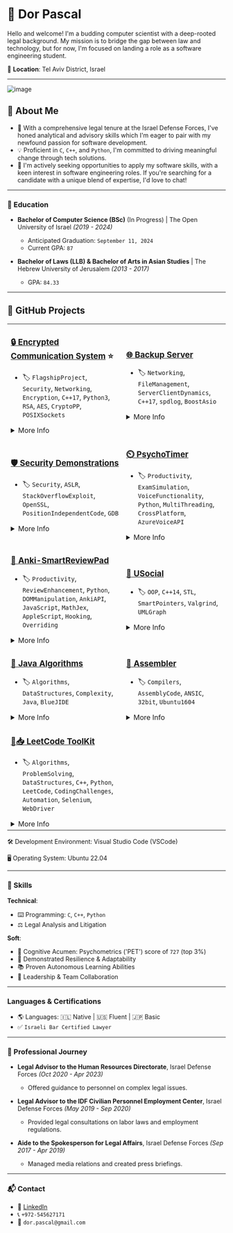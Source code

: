 # 🚀 **Dor Pascal**

Hello and welcome! I'm a budding computer scientist with a deep-rooted legal background. My mission is to bridge the gap between law and technology, but for now, I'm focused on landing a role as a software engineering student.

📌 **Location**: Tel Aviv District, Israel

---

![image](https://github.com/Dor-sketch/Dor-sketch/assets/138825033/a31afabd-c5fa-4305-b1c8-701e635b1d81)


## 🌟 **About Me**
* 📘 With a comprehensive legal tenure at the Israel Defense Forces, I've honed analytical and advisory skills which I'm eager to pair with my newfound passion for software development.
* 💡 Proficient in `C`, `C++`, and `Python`, I'm committed to driving meaningful change through tech solutions.
* 🎯 I'm actively seeking opportunities to apply my software skills, with a keen interest in software engineering roles. If you're searching for a candidate with a unique blend of expertise, I'd love to chat!

---

### 📜 Education

- **Bachelor of Computer Science (BSc)** (In Progress) | The Open University of Israel _(2019 - 2024)_
  - Anticipated Graduation: `September 11, 2024` 
  - Current GPA: `87`

- **Bachelor of Laws (LLB) & Bachelor of Arts in Asian Studies** | The Hebrew University of Jerusalem _(2013 - 2017)_
  - GPA: `84.33`

---

## 📂 GitHub Projects

<table class="projects-table">
  <tr class="flagship-row">
    <td>

### [🔒 Encrypted Communication System](https://github.com/Dor-sketch/EncryptedTCP) ⭐
- 🏷️ `FlagshipProject`, `Security`, `Networking`, `Encryption`, `C++17`, `Python3`, `RSA`, `AES`, `CryptoPP`, `POSIXSockets`

<details>
<summary>More Info</summary>

- 🔍 Developed a secure server-client framework for encrypted real-time communication.
- 🎓 Course: _Defensive System-Programming, The Open University of Israel._ (Under Review)
- 📝 This project represents my most significant technical challenge and achievement to date.
</details>
    </td>
    <td>

### [🌐 Backup Server](https://github.com/Dor-sketch/sec_mmn14)
- 🏷️ `Networking`, `FileManagement`, `ServerClientDynamics`, `C++17`, `spdlog`, `BoostAsio`
<details>
<summary>More Info</summary>

- 🔍 Focused on server-client dynamics and efficient file parsing.
- 🎓 Course: _Defensive System-Programming, The Open University of Israel._ Grade: `100`.
</details>
    </td>
  </tr>

  <tr>
    <td>
      
### [🛡️ Security Demonstrations](https://github.com/Dor-sketch/ASLR-StackSecDemos)
- 🏷️ `Security`, `ASLR`, `StackOverflowExploit`, `OpenSSL`, `PositionIndependentCode`, `GDB`

<details>
<summary>More Info</summary>

- 🔍 Detailed exploration of ASLR and stack overflow vulnerabilities.
</details>
    </td>
    <td>
  
### [⏲️ PsychoTimer](https://github.com/Dor-sketch/PsychoTimer)
- 🏷️ `Productivity`, `ExamSimulation`, `VoiceFunctionality`, `Python`, `MultiThreading`, `CrossPlatform`, `AzureVoiceAPI`

<details>
<summary>More Info</summary>

- 🔍 Crafted a dynamic timer simulating real exam conditions, enhanced with voice functionalities.
- 🎓 A personal initiative aiming to recreate and enhance traditional exam environments.
</details>
    </td>
  </tr>
  
  <tr>
    <td>
      

### [📝 Anki-SmartReviewPad](https://github.com/Dor-sketch/Anki-SmartReviewPad)
- 🏷️ `Productivity`, `ReviewEnhancement`, `Python`, `DOMManipulation`, `AnkiAPI`, `JavaScript`, `MathJex`, `AppleScript`, `Hooking`, `Overriding`
<details>
<summary>More Info</summary>

- 🔍 A labor of love designed to customize Anki's review interface for a streamlined and enhanced user experience.
- 🎓 This self-driven project showcases a commitment to improving tools I use daily, demonstrating both my technical prowess and dedication to user-centric design.

</details>
    </td>
    <td>
      
### [👥 USocial](https://github.com/Dor-sketch/sec_mmn11)
- 🏷️ `OOP`, `C++14`, `STL`, `SmartPointers`, `Valgrind`, `UMLGraph`

<details>
<summary>More Info</summary>

- 🔍 Emphasized on OOP, utilization of smart pointers, and STL containers.
- 🎓 Course: _Defensive System-Programming, The Open University of Israel._ Grade: `96`.
</details>
    </td>
  </tr>

  <tr>
    <td>

### [🧬 Java Algorithms](https://github.com/Dor-sketch/IntroToCS_mmn14)
- 🏷️ `Algorithms`, `DataStructures`, `Complexity`, `Java`, `BlueJIDE`
<details>
<summary>More Info</summary>

- 🔍 A deep exploration of algorithms and data structures, demonstrating Java's capabilities and fundamental OOP principles.
- 🎓 Undertaken during the _Introduction to Computer Science_ module at The Open University of Israel. Proudly secured a grade of `90`.

</details>
    </td>
    <td>
      
### [🔧 Assembler](https://github.com/Dor-sketch/openu_course20465_project)
- 🏷️ `Compilers`, `AssemblyCode`, `ANSIC`, `32bit`, `Ubuntu1604`
<details>
<summary>More Info</summary>

- 🔍 Dive into the intricacies of compiler architectures and the art of translating assembly code with precision.
- 🎓 Pursued as part of the _System Programming Laboratory_ at The Open University of Israel. Achieved an impressive grade of `98`.

</details>
    </td>
  </tr>
  <tr>
  <td>

### [🚀📥 LeetCode ToolKit](https://github.com/Dor-sketch/LeetCode-Solutions)
- 🏷️ `Algorithms`, `ProblemSolving`, `DataStructures`, `C++`, `Python`, `LeetCode`, `CodingChallenges`, `Automation`, `Selenium`, `WebDriver`

<details>
<summary>More Info</summary>

- 🔍 Solutions, Algorithms & Automated Downloader: A comprehensive toolkit featuring my solutions to LeetCode challenges, with a focus on algorithms and data structures.
- 🤖 Includes an innovative Python script with Selenium WebDriver, automating the download of accepted LeetCode solutions.
- 🎓 An ongoing project that serves as a testament to my problem-solving skills and software engineering acumen as a senior student.
- 📝 The toolkit is systematically organized by difficulty and includes detailed explanations of time and space complexities for each solution, along with a neat directory structure for downloaded solutions.

</details>
  </td>
  <td>
    <!-- This cell is left empty for another project or to maintain the table format -->
  </td>
</tr>

</table>

🛠 Development Environment: Visual Studio Code (VSCode)

🖥️ Operating System:        Ubuntu 22.04

---

### 🤸 Skills

**Technical**:
- :keyboard: Programming: `C`, `C++`, `Python`
- :balance_scale: Legal Analysis and Litigation

**Soft**:
- 🧠 Cognitive Acumen: Psychometrics ('PET') score of `727` (top 3%)
- 💪 Demonstrated Resilience & Adaptability
- :books: Proven Autonomous Learning Abilities
- :handshake: Leadership & Team Collaboration

---

### Languages & Certifications

- 🌎 Languages: 🇮🇱 Native | 🇺🇸 Fluent | 🇯🇵 Basic
- ✅ `Israeli Bar Certified Lawyer`

---

### 💼 Professional Journey

- **Legal Advisor to the Human Resources Directorate**, Israel Defense Forces _(Oct 2020 - Apr 2023)_
  - Offered guidance to personnel on complex legal issues.

- **Legal Advisor to the IDF Civilian Personnel Employment Center**, Israel Defense Forces _(May 2019 - Sep 2020)_
  - Provided legal consultations on labor laws and employment regulations.

- **Aide to the Spokesperson for Legal Affairs**, Israel Defense Forces _(Sep 2017 - Apr 2019)_
  - Managed media relations and created press briefings.

---

### 📬 Contact

- 🔗 [LinkedIn](https://www.linkedin.com/in/dor-pascal)
- 📞 `+972-545627171`
- 📧 `dor.pascal@gmail.com`
